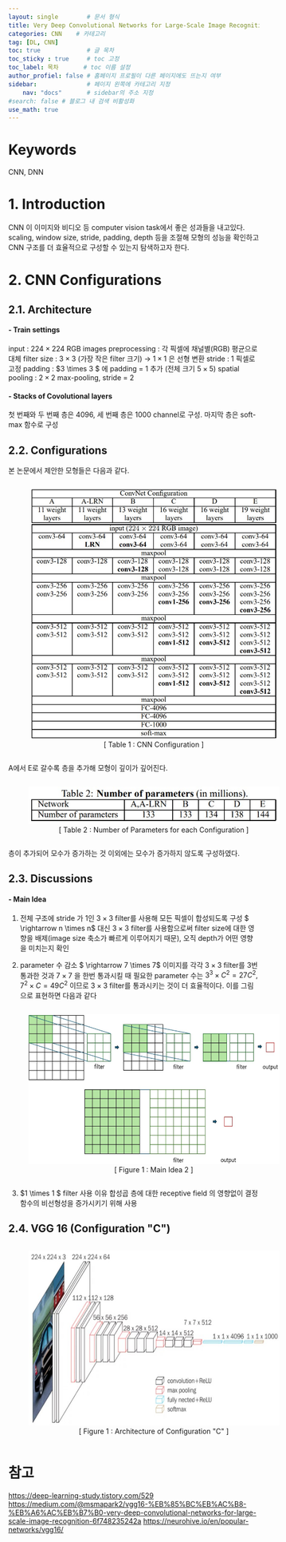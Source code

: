 ```yaml
---
layout: single        # 문서 형식
title: Very Deep Convolutional Networks for Large-Scale Image Recognition (2015)       # 제목
categories: CNN    # 카테고리
tag: [DL, CNN]
toc: true             # 글 목차
toc_sticky : true     # toc 고정
toc_label: 목차       # toc 이름 설정
author_profiel: false # 홈페이지 프로필이 다른 페이지에도 뜨는지 여부
sidebar:              # 페이지 왼쪽에 카테고리 지정
    nav: "docs"       # sidebar의 주소 지정
#search: false # 블로그 내 검색 비활성화
use_math: true
---
```

# Keywords
CNN, DNN

# 1. Introduction 
CNN 이 이미지와 비디오 등 computer vision task에서 좋은 성과들을 내고있다. scaling, window size, stride, padding, depth 등을 조절해 모형의 성능을 확인하고 CNN 구조를 더 효율적으로 구성할 수 있는지 탐색하고자 한다. 

# 2. CNN Configurations
## 2.1. Architecture

#### - Train settings
input : $224 \times 224$ RGB images
preprocessing : 각 픽셀에 채널별(RGB) 평균으로 대체
filter size : $3 \times 3$ (가장 작은 filter 크기) -> $1\times 1$ 은 선형 변환
stride : 1 픽셀로 고정
padding : $3 \times 3 $ 에 padding = 1 추가 (전체 크기 $5 \times 5$)
spatial pooling : $2 \times 2$ max-pooling, stride = 2

#### - Stacks of Covolutional layers
첫 번째와 두 번째 층은 4096, 세 번째 층은 1000 channel로 구성. 마지막 층은 soft-max 함수로 구성

## 2.2. Configurations
본 논문에서 제안한 모형들은 다음과 같다. 

<figure style="text-align: center; display: inline-block; width: 100%;">
    <img src = "/images/VGG/Table1.jpg" height = 500>    
    <figcaption style="display: block; width: 100%; text-align: center;">[ Table 1 : CNN Configuration ]</figcaption>
</figure>

A에서 E로 갈수록 층을 추가해 모형이 깊이가 깊어진다. 

<figure style="text-align: center; display: inline-block; width: 100%;">
    <img src = "/images/VGG/Table2.jpg" height = 75>    
    <figcaption style="display: block; width: 100%; text-align: center;">[ Table 2 : Number of Parameters for each Configuration ]</figcaption>
</figure>

층이 추가되어 모수가 증가하는 것 이외에는 모수가 증가하지 않도록 구성하였다.

## 2.3. Discussions 
#### - Main Idea
1. 전체 구조에 stride 가 1인 $3 \times 3$ filter를 사용해 모든 픽셀이 합성되도록 구성
$ \rightarrow n \times n$ 대신 $3 \times 3$ filter를 사용함으로써 filter size에 대한 영향을 배제(image size 축소가 빠르게 이루어지기 때문), 오직 depth가 어떤 영향을 미치는지 확인

2. parameter 수 감소
$ \rightarrow 7 \times 7$ 이미지를 각각 $3 \times 3$ filter를 3번 통과한 것과 $7 \times 7$ 을 한번 통과시킬 때 필요한 parameter 수는 $3^3 \times C^2 = 27 C^2, 7^2 \times C = 49 C^2$ 이므로 $3 \times 3$ filter를 통과시키는 것이 더 효율적이다. 이를 그림으로 표현하면 다음과 같다

<figure style="text-align: center; display: inline-block; width: 100%;">
    <img src = "/images/VGG/idea2.jpg" height = 300>    
    <figcaption style="display: block; width: 100%; text-align: center;">[ Figure 1 : Main Idea 2 ]</figcaption>
</figure>

3. $1 \times 1 $ filter 사용 이유
합성곱 층에 대한 receptive field 의 영향없이 결정함수의 비선형성을 증가시키기 위해 사용


## 2.4. VGG 16 (Configuration "C")
<figure style="text-align: center; display: inline-block; width: 100%;">
    <img src = "/images/VGG/architecture.jpg" height = 350>    
    <figcaption style="display: block; width: 100%; text-align: center;">[ Figure 1 : Architecture of Configuration "C" ]</figcaption>
</figure>



# 참고
https://deep-learning-study.tistory.com/529
https://medium.com/@msmapark2/vgg16-%EB%85%BC%EB%AC%B8-%EB%A6%AC%EB%B7%B0-very-deep-convolutional-networks-for-large-scale-image-recognition-6f748235242a
https://neurohive.io/en/popular-networks/vgg16/